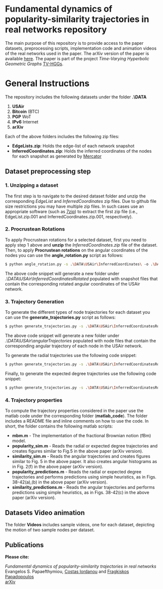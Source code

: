 # Fundamental dynamics of popularity-similarity trajectories in real networks repository 
The main purpose of this repository is to provide access to the paper datasets, preprocessing scripts, implementation code and animation videos of the real networks used in the paper. The arXiv version of the paper is available [here](https://arxiv.org/abs/2309.01675). The paper is part of the project *Time-Varying Hyperbolic Geometric Graphs* [TV-HGGs](https://netsysci.cut.ac.cy/projects/tv-hggs/).

# General Instructions
The repository includes the following datasets under the folder __.\DATA__
  1. **USAir**
  2. **Bitcoin** (BTC)
  3. **PGP** WoT
  4. **IPv6** Internet
  5. **arXiv**

Each of the above folders includes the following zip files:
  * **EdgeLists.zip**: Holds the edge-list of each network snapshot
  * **InferredCoordinates.zip**: Holds the inferred coordinates of the nodes for each snapshot as generated by [Mercator](https://github.com/networkgeometry/mercator)
## Dataset preprocessing step

### 1. Unzipping a dataset
The first step is to navigate to the desired dataset folder and unzip the corresponding _EdgeList_ and _InferredCoordinates_ zip files. Due to github file size restrictions you may have multiple zip files. In such cases use an appropriate software (such as [7zip](https://www.7-zip.org/)) to extract the first zip file (i.e., EdgeList.zip.001 and InferredCoordinates.zip.001, respectively).   

### 2. Procrustean Rotations
To apply Procrustean rotations for a selected dataset, first you need to apply step 1 above and **unzip** the *InferredCoordinates.zip* file of the dataset. Then, to apply **Procrustean rotations** on the angular coordinates of the nodes you can use the __angle_rotation.py__ script as follows:  
```bash
$ python angle_rotation.py -s .\DATA\USAir\InferredCoordinates\ -o .\DATA\USAir\InferredCoordinatesRotated
```
The above code snippet will generate a new folder under *.\DATA\USAir\InferredCoordinatesRotated* populated with snapshot files that contain the corresponding rotated angular coordinates of the USAir network.

### 3. Trajectory Generation
To generate the different types of node trajectories for each dataset you can use the __generate_trajectories.py__ script as follows:
```bash
$ python generate_trajectories.py -s .\DATA\USAir\InferredCoordinatesRotated\ -o .\DATA\USAir\angularTrajectories
```
The above code snippet will generate a new folder under *.\DATA\USAir\angularTrajectories* populated with node files that contain the corresponding angular trajectory of each node in the USAir network.

To generate the radial trajectories use the following code snippet:
```bash
$ python generate_trajectories.py -s .\DATA\USAir\InferredCoordinatesRotated\ -o .\DATA\USAir\radialTrajectories --radial
```
Finally, to generate the expected degree trajectories use the following code snippet:
```bash
$ python generate_trajectories.py -s .\DATA\USAir\InferredCoordinatesRotated\ -o .\DATA\USAir\kappaTrajectories --kappa
```

### 4. Trajectory properties
To compute the trajectory properties considered in the paper use the matlab code under the corresponding folder (**matlab_code**). The folder includes a README file and inline comments on how to use the code. In short, the folder contains the following matlab scripts:
* **mbm.m** - The implementation of the fractional Brownian notion (fBm) model.
* **popularity_sim.m** - Reads the radial or expected degree trajectories and creates figures similar to Fig.5 in the above paper (arXiv version).
* **similarity_sim.m** - Reads the angular trajectories and creates figures similar to Fig. 5 in the above paper. It also creates angular histograms as in Fig. 2(f) in the above paper (arXiv version).
* **popularity_predictions.m** - Reads the radial or expected degree trajectories and performs predictions using simple heuristics, as in Figs. 38-42(a),(b) in the above paper (arXiv version).
* **similarity_predictions.m** - Reads the angular trajectories and performs predictions using simple heuristics, as in Figs. 38-42(c) in the above paper (arXiv version).

## Datasets Video animation
The folder **Videos** includes sample videos, one for each dataset, depicting the motion of two sample nodes per dataset.

## Publications

**Please cite:**

_Fundamental dynamics of popularity-similarity trajectories in real networks_<br>
Evangelos S. Papaefthymiou,
[Costas Iordanou](https://scholar.google.com/citations?user=Nxo-Yp8AAAAJ&hl=en) and
[Fragkiskos Papadopoulos](https://scholar.google.com/citations?user=ib8q0gUAAAAJ&hl=en)<br>
[arXiv](https://doi.org/10.48550/arXiv.2309.01675)
